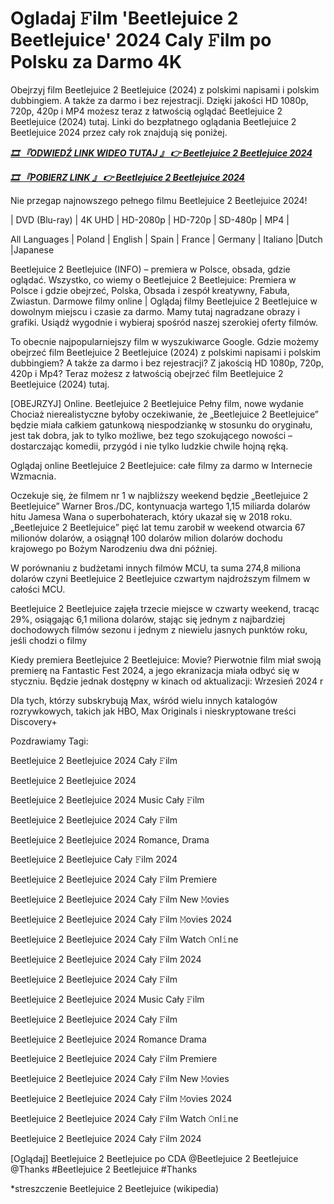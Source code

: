 # Ogladaj 𝙵ilm 'Beetlejuice 2  Beetlejuice' 2024 Caly 𝙵ilm po Polsku za Darmo 4K


Obejrzyj film Beetlejuice 2  Beetlejuice (2024) z polskimi napisami i polskim dubbingiem. A także za darmo i bez rejestracji. Dzięki jakości HD 1080p, 720p, 420p i MP4 możesz teraz z łatwością oglądać Beetlejuice 2  Beetlejuice (2024) tutaj. Linki do bezpłatnego oglądania Beetlejuice 2  Beetlejuice 2024 przez cały rok znajdują się poniżej.


<p><b><I><a href="https://weflix.cloud/pl/movie/917496/beetlejuice-beetlejuice-gityaw">🎞 『ODWIEDŹ LINK WIDEO TUTAJ 』 👉 Beetlejuice 2  Beetlejuice 2024</a></I></b></p>

<p><b><I><a href="https://weflix.cloud/pl/movie/917496/beetlejuice-beetlejuice-gityaw">🎞 『POBIERZ LINK 』 👉 Beetlejuice 2  Beetlejuice 2024</a></I></b></p>


Nie przegap najnowszego pełnego filmu Beetlejuice 2  Beetlejuice 2024!

| DVD (Blu-ray) | 4K UHD | HD-2080p | HD-720p | SD-480p | MP4 |

All Languages ​​| Poland | English | Spain | France | Germany | Italiano |Dutch |Japanese

Beetlejuice 2  Beetlejuice (INFO) – premiera w Polsce, obsada, gdzie oglądać. Wszystko, co wiemy o Beetlejuice 2  Beetlejuice: Premiera w Polsce i gdzie obejrzeć, Polska, Obsada i zespół kreatywny, Fabuła, Zwiastun. Darmowe filmy online | Oglądaj filmy Beetlejuice 2  Beetlejuice w dowolnym miejscu i czasie za darmo. Mamy tutaj nagradzane obrazy i grafiki. Usiądź wygodnie i wybieraj spośród naszej szerokiej oferty filmów.

To obecnie najpopularniejszy film w wyszukiwarce Google. Gdzie możemy obejrzeć film Beetlejuice 2  Beetlejuice (2024) z polskimi napisami i polskim dubbingiem? A także za darmo i bez rejestracji? Z jakością HD 1080p, 720p, 420p i Mp4? Teraz możesz z łatwością obejrzeć film Beetlejuice 2  Beetlejuice (2024) tutaj.

[OBEJRZYJ] Online. Beetlejuice 2  Beetlejuice Pełny film, nowe wydanie Chociaż nierealistyczne byłoby oczekiwanie, że „Beetlejuice 2  Beetlejuice” będzie miała całkiem gatunkową niespodziankę w stosunku do oryginału, jest tak dobra, jak to tylko możliwe, bez tego szokującego nowości – dostarczając komedii, przygód i nie tylko ludzkie chwile hojną ręką.

Oglądaj online Beetlejuice 2  Beetlejuice: całe filmy za darmo w Internecie Wzmacnia.

Oczekuje się, że filmem nr 1 w najbliższy weekend będzie „Beetlejuice 2  Beetlejuice” Warner Bros./DC, kontynuacja wartego 1,15 miliarda dolarów hitu Jamesa Wana o superbohaterach, który ukazał się w 2018 roku. „Beetlejuice 2  Beetlejuice” pięć lat temu zarobił w weekend otwarcia 67 milionów dolarów, a osiągnął 100 dolarów milion dolarów dochodu krajowego po Bożym Narodzeniu dwa dni później.

W porównaniu z budżetami innych filmów MCU, ta suma 274,8 miliona dolarów czyni Beetlejuice 2  Beetlejuice czwartym najdroższym filmem w całości MCU.

Beetlejuice 2  Beetlejuice zajęła trzecie miejsce w czwarty weekend, tracąc 29%, osiągając 6,1 miliona dolarów, stając się jednym z najbardziej dochodowych filmów sezonu i jednym z niewielu jasnych punktów roku, jeśli chodzi o filmy

Kiedy premiera Beetlejuice 2  Beetlejuice: Movie? Pierwotnie film miał swoją premierę na Fantastic Fest 2024, a jego ekranizacja miała odbyć się w styczniu. Będzie jednak dostępny w kinach od aktualizacji: Wrzesień 2024 r

Dla tych, którzy subskrybują Max, wśród wielu innych katalogów rozrywkowych, takich jak HBO, Max Originals i nieskryptowane treści Discovery+


Pozdrawiamy Tagi:

Beetlejuice 2  Beetlejuice 2024 Cały 𝙵ilm

Beetlejuice 2  Beetlejuice 2024

Beetlejuice 2  Beetlejuice 2024 Music Cały 𝙵ilm

Beetlejuice 2  Beetlejuice 2024 Cały 𝙵ilm

Beetlejuice 2  Beetlejuice 2024 Romance, Drama

Beetlejuice 2  Beetlejuice Cały 𝙵ilm 2024

Beetlejuice 2  Beetlejuice 2024 Cały 𝙵ilm Premiere

Beetlejuice 2  Beetlejuice 2024 Cały 𝙵ilm New 𝙼ovies

Beetlejuice 2  Beetlejuice 2024 Cały 𝙵ilm 𝙼ovies 2024

Beetlejuice 2  Beetlejuice 2024 Cały 𝙵ilm Watch 𝙾nl𝚒ne

Beetlejuice 2  Beetlejuice 2024 Cały 𝙵ilm 2024

Beetlejuice 2  Beetlejuice 2024 Cały 𝙵ilm

Beetlejuice 2  Beetlejuice 2024 Music Cały 𝙵ilm

Beetlejuice 2  Beetlejuice 2024 Cały 𝙵ilm

Beetlejuice 2  Beetlejuice 2024 Romance Drama

Beetlejuice 2  Beetlejuice 2024 Cały 𝙵ilm Premiere

Beetlejuice 2  Beetlejuice 2024 Cały 𝙵ilm New 𝙼ovies

Beetlejuice 2  Beetlejuice 2024 Cały 𝙵ilm 𝙼ovies 2024

Beetlejuice 2  Beetlejuice 2024 Cały 𝙵ilm Watch 𝙾nl𝚒ne

Beetlejuice 2  Beetlejuice 2024 Cały 𝙵ilm 2024

[Oglądaj] Beetlejuice 2  Beetlejuice po CDA @Beetlejuice 2  Beetlejuice @Thanks #Beetlejuice 2  Beetlejuice #Thanks


*streszczenie Beetlejuice 2  Beetlejuice (wikipedia)
